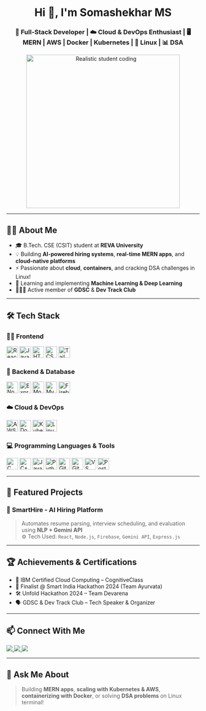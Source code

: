 <h1 align="center">Hi 👋, I'm Somashekhar MS</h1>
<h3 align="center">🚀 Full-Stack Developer | ☁️ Cloud & DevOps Enthusiast | 🖥️ MERN | AWS | Docker | Kubernetes | 🐧 Linux | 📊 DSA</h3>

<div align="center">
  <img src="assets/student-coding.gif" width="400" alt="Realistic student coding" />
</div>

---

## 🧑‍💻 About Me

- 🎓 B.Tech. CSE (CSIT) student at **REVA University**
- 💡 Building **AI-powered hiring systems**, **real-time MERN apps**, and **cloud-native platforms**
- ⚡ Passionate about **cloud**, **containers**, and cracking DSA challenges in Linux!
- 🧠 Learning and implementing **Machine Learning & Deep Learning**
- 🧑‍🤝‍🧑 Active member of **GDSC** & **Dev Track Club**

---

## 🛠️ Tech Stack

### 👨‍🎨 Frontend
<p>
  <img src="https://cdn.jsdelivr.net/gh/devicons/devicon/icons/react/react-original.svg" height="30" alt="React" />
  <img src="https://cdn.jsdelivr.net/gh/devicons/devicon/icons/javascript/javascript-original.svg" height="30" alt="JavaScript" />
  <img src="https://cdn.jsdelivr.net/gh/devicons/devicon/icons/html5/html5-original.svg" height="30" alt="HTML5" />
  <img src="https://cdn.jsdelivr.net/gh/devicons/devicon/icons/css3/css3-original.svg" height="30" alt="CSS3" />
  <img src="https://raw.githubusercontent.com/tailwindlabs/tailwindcss/HEAD/.github/logo-light.svg" height="30" alt="Tailwind CSS" />
</p>

### 🧪 Backend & Database
<p>
  <img src="https://cdn.jsdelivr.net/gh/devicons/devicon/icons/nodejs/nodejs-original.svg" height="30" alt="Node.js" />
  <img src="https://cdn.jsdelivr.net/gh/devicons/devicon/icons/express/express-original.svg" height="30" alt="Express" />
  <img src="https://cdn.jsdelivr.net/gh/devicons/devicon/icons/mongodb/mongodb-original.svg" height="30" alt="MongoDB" />
  <img src="https://cdn.jsdelivr.net/gh/devicons/devicon/icons/mysql/mysql-original.svg" height="30" alt="MySQL" />
  <img src="https://cdn.jsdelivr.net/gh/devicons/devicon/icons/firebase/firebase-plain.svg" height="30" alt="Firebase" />
</p>

### ☁️ Cloud & DevOps
<p>
  <img src="https://a0.awsstatic.com/libra-css/images/logos/aws_logo_smile_1200x630.png" height="30" alt="AWS" />
  <img src="https://cdn.jsdelivr.net/gh/devicons/devicon/icons/docker/docker-original.svg" height="30" alt="Docker" />
  <img src="https://cdn.jsdelivr.net/gh/devicons/devicon/icons/kubernetes/kubernetes-plain.svg" height="30" alt="Kubernetes" />
  <img src="https://cdn.jsdelivr.net/gh/devicons/devicon/icons/linux/linux-original.svg" height="30" alt="Linux" />
</p>

### 💻 Programming Languages & Tools
<p>
  <img src="https://cdn.jsdelivr.net/gh/devicons/devicon/icons/c/c-original.svg" height="30" alt="C" />
  <img src="https://cdn.jsdelivr.net/gh/devicons/devicon/icons/cplusplus/cplusplus-original.svg" height="30" alt="C++" />
  <img src="https://cdn.jsdelivr.net/gh/devicons/devicon/icons/java/java-original.svg" height="30" alt="Java" />
  <img src="https://cdn.jsdelivr.net/gh/devicons/devicon/icons/python/python-original.svg" height="30" alt="Python" />
  <img src="https://cdn.jsdelivr.net/gh/devicons/devicon/icons/git/git-original.svg" height="30" alt="Git" />
  <img src="https://cdn.jsdelivr.net/gh/devicons/devicon/icons/github/github-original.svg" height="30" alt="GitHub" />
  <img src="https://cdn.jsdelivr.net/gh/devicons/devicon/icons/vscode/vscode-original.svg" height="30" alt="VS Code" />
  <img src="https://cdn.jsdelivr.net/gh/devicons/devicon/icons/postman/postman-original.svg" height="30" alt="Postman" />
</p>

---

## 🌟 Featured Projects

### 🔹 SmartHire - AI Hiring Platform  
> Automates resume parsing, interview scheduling, and evaluation using **NLP + Gemini API**  
> ⚙️ Tech Used: `React`, `Node.js`, `Firebase`, `Gemini API`, `Express.js`  

---

## 🏆 Achievements & Certifications

- 🧠 IBM Certified Cloud Computing – CognitiveClass  
- 🥈 Finalist @ Smart India Hackathon 2024 (Team Ayurvata)  
- 🛠️ Unfold Hackathon 2024 – Team Devarena  
- 🗣️ GDSC & Dev Track Club – Tech Speaker & Organizer  

---

## 📫 Connect With Me

<p>
  <a href="mailto:somashekharmsaravade@gmail.com">
    <img src="https://img.shields.io/badge/Email-D14836?style=for-the-badge&logo=gmail&logoColor=white" />
  </a>
  <a href="https://github.com/Somu2704">
    <img src="https://img.shields.io/badge/GitHub-000000?style=for-the-badge&logo=github&logoColor=white" />
  </a>
  <a href="https://linkedin.com/in/somashekhar-ms-715029297">
    <img src="https://img.shields.io/badge/LinkedIn-0A66C2?style=for-the-badge&logo=linkedin&logoColor=white" />
  </a>
</p>

---

## 💬 Ask Me About
> Building **MERN apps**, **scaling with Kubernetes & AWS**, **containerizing with Docker**, or solving **DSA problems** on Linux terminal!
